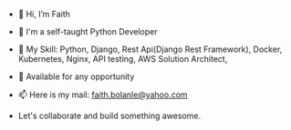 - 👋 Hi, I’m Faith
- 👀 I'm a self-taught Python Developer
- 🌱 My Skill: Python, Django, Rest Api(Django Rest Framework), Docker, Kubernetes, Nginx, API testing, AWS Solution Architect, 
- 💞️ Available for any opportunity 

- 📫 Here is my mail: faith.bolanle@yahoo.com 
- Let's collaborate and build something awesome. 


<!---
Timiemmy/Timiemmy is a ✨ special ✨ repository because its `README.md` (this file) appears on your GitHub profile.
You can click the Preview link to take a look at your changes.
--->

